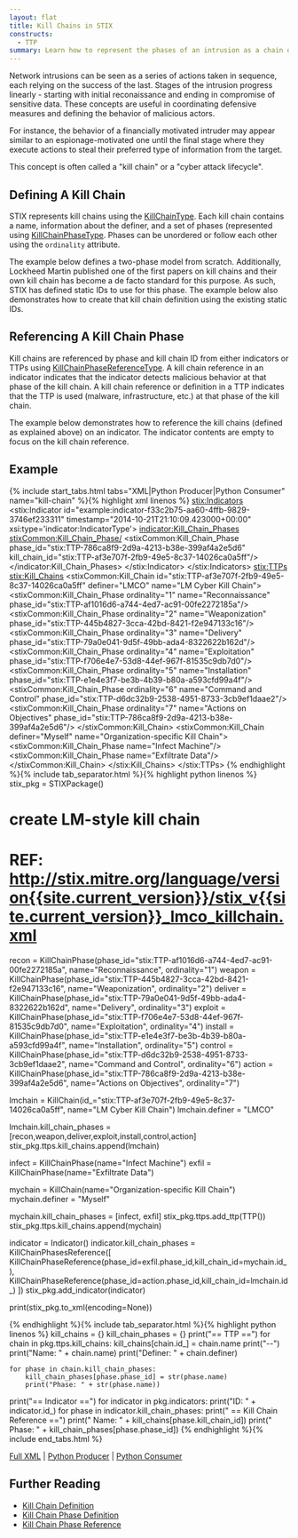 ```yaml
---
layout: flat
title: Kill Chains in STIX
constructs:
  - TTP
summary: Learn how to represent the phases of an intrusion as a chain of actions.
---
```


Network intrusions can be seen as a series of actions taken in sequence, each relying on the success of the last. Stages of the intrusion progress linearly - starting with initial reconaissance and ending in compromise of sensitive data.
These concepts are useful in coordinating defensive measures and defining the behavior of malicious actors.

For instance, the behavior of a financially motivated intruder may appear similar to an espionage-motivated one until the final stage where they execute actions to steal their preferred type of information from the target.

This concept is often called a "kill chain" or a "cyber attack lifecycle".

## Defining A Kill Chain

STIX represents kill chains using the [KillChainType](data-model/{{site.current_version}}/stixCommon/KillChainType). Each kill chain contains a name, information about the definer, and a set of phases (represented using [KillChainPhaseType](data-model/{{site.current_version}}/stixCommon/KillChainPhaseType). Phases can be unordered or follow each other using the `ordinality` attribute.

The example below defines a two-phase model from scratch. Additionally, Lockheed Martin published one of the first papers on kill chains and their own kill chain has become a de facto standard for this purpose. As such, STIX has defined static IDs to use for this phase. The example below also demonstrates how to create that kill chain definition using the existing static IDs.

## Referencing A Kill Chain Phase

Kill chains are referenced by phase and kill chain ID from either indicators or TTPs using [KillChainPhaseReferenceType](/data-model/{{site.current_version}}/stixCommon/KillChainPhaseReferenceType). A kill chain reference in an indicator indicates that the indicator detects malicious behavior at that phase of the kill chain. A kill chain reference or definition in a TTP indicates that the TTP is used (malware, infrastructure, etc.) at that phase of the kill chain.

The example below demonstrates how to reference the kill chains (defined as explained above) on an indicator. The indicator contents are empty to focus on the kill chain reference.

## Example

{% include start_tabs.html tabs="XML|Python Producer|Python Consumer" name="kill-chain" %}{% highlight xml linenos %}
<stix:Indicators>
    <stix:Indicator id="example:indicator-f33c2b75-aa60-4ffb-9829-3746ef233311" timestamp="2014-10-21T21:10:09.423000+00:00" xsi:type='indicator:IndicatorType'>
        <indicator:Kill_Chain_Phases>
            <stixCommon:Kill_Chain_Phase/>
            <stixCommon:Kill_Chain_Phase phase_id="stix:TTP-786ca8f9-2d9a-4213-b38e-399af4a2e5d6" kill_chain_id="stix:TTP-af3e707f-2fb9-49e5-8c37-14026ca0a5ff"/>
        </indicator:Kill_Chain_Phases>
    </stix:Indicator>
</stix:Indicators>
<stix:TTPs>
    <stix:Kill_Chains>
        <stixCommon:Kill_Chain id="stix:TTP-af3e707f-2fb9-49e5-8c37-14026ca0a5ff" definer="LMCO" name="LM Cyber Kill Chain">
            <stixCommon:Kill_Chain_Phase ordinality="1" name="Reconnaissance" phase_id="stix:TTP-af1016d6-a744-4ed7-ac91-00fe2272185a"/>
            <stixCommon:Kill_Chain_Phase ordinality="2" name="Weaponization" phase_id="stix:TTP-445b4827-3cca-42bd-8421-f2e947133c16"/>
            <stixCommon:Kill_Chain_Phase ordinality="3" name="Delivery" phase_id="stix:TTP-79a0e041-9d5f-49bb-ada4-8322622b162d"/>
            <stixCommon:Kill_Chain_Phase ordinality="4" name="Exploitation" phase_id="stix:TTP-f706e4e7-53d8-44ef-967f-81535c9db7d0"/>
            <stixCommon:Kill_Chain_Phase ordinality="5" name="Installation" phase_id="stix:TTP-e1e4e3f7-be3b-4b39-b80a-a593cfd99a4f"/>
            <stixCommon:Kill_Chain_Phase ordinality="6" name="Command and Control" phase_id="stix:TTP-d6dc32b9-2538-4951-8733-3cb9ef1daae2"/>
            <stixCommon:Kill_Chain_Phase ordinality="7" name="Actions on Objectives" phase_id="stix:TTP-786ca8f9-2d9a-4213-b38e-399af4a2e5d6"/>
        </stixCommon:Kill_Chain>
        <stixCommon:Kill_Chain definer="Myself" name="Organization-specific Kill Chain">
            <stixCommon:Kill_Chain_Phase name="Infect Machine"/>
            <stixCommon:Kill_Chain_Phase name="Exfiltrate Data"/>
        </stixCommon:Kill_Chain>
    </stix:Kill_Chains>
</stix:TTPs>
{% endhighlight %}{% include tab_separator.html %}{% highlight python linenos %}
stix_pkg = STIXPackage()

# create LM-style kill chain
# REF: http://stix.mitre.org/language/version{{site.current_version}}/stix_v{{site.current_version}}_lmco_killchain.xml

recon = KillChainPhase(phase_id="stix:TTP-af1016d6-a744-4ed7-ac91-00fe2272185a", name="Reconnaissance", ordinality="1")
weapon = KillChainPhase(phase_id="stix:TTP-445b4827-3cca-42bd-8421-f2e947133c16", name="Weaponization", ordinality="2")
deliver = KillChainPhase(phase_id="stix:TTP-79a0e041-9d5f-49bb-ada4-8322622b162d", name="Delivery", ordinality="3")
exploit = KillChainPhase(phase_id="stix:TTP-f706e4e7-53d8-44ef-967f-81535c9db7d0", name="Exploitation", ordinality="4")
install = KillChainPhase(phase_id="stix:TTP-e1e4e3f7-be3b-4b39-b80a-a593cfd99a4f", name="Installation", ordinality="5")
control = KillChainPhase(phase_id="stix:TTP-d6dc32b9-2538-4951-8733-3cb9ef1daae2", name="Command and Control", ordinality="6")
action = KillChainPhase(phase_id="stix:TTP-786ca8f9-2d9a-4213-b38e-399af4a2e5d6", name="Actions on Objectives", ordinality="7")

lmchain = KillChain(id_="stix:TTP-af3e707f-2fb9-49e5-8c37-14026ca0a5ff", name="LM Cyber Kill Chain")
lmchain.definer = "LMCO"

lmchain.kill_chain_phases = [recon,weapon,deliver,exploit,install,control,action]
stix_pkg.ttps.kill_chains.append(lmchain)

infect = KillChainPhase(name="Infect Machine")
exfil = KillChainPhase(name="Exfiltrate Data")

mychain = KillChain(name="Organization-specific Kill Chain")
mychain.definer = "Myself"

mychain.kill_chain_phases = [infect, exfil]
stix_pkg.ttps.add_ttp(TTP())
stix_pkg.ttps.kill_chains.append(mychain)

indicator = Indicator()
indicator.kill_chain_phases = KillChainPhasesReference([
    KillChainPhaseReference(phase_id=exfil.phase_id,kill_chain_id=mychain.id_),
    KillChainPhaseReference(phase_id=action.phase_id,kill_chain_id=lmchain.id_)
])
stix_pkg.add_indicator(indicator)

print(stix_pkg.to_xml(encoding=None))

{% endhighlight %}{% include tab_separator.html %}{% highlight python linenos %}
kill_chains = {}
kill_chain_phases = {}
print("== TTP ==")
for chain in pkg.ttps.kill_chains:
    kill_chains[chain.id_] = chain.name
    print("--")
    print("Name: " + chain.name)
    print("Definer: " + chain.definer)
    
    for phase in chain.kill_chain_phases: 
        kill_chain_phases[phase.phase_id] = str(phase.name)
        print("Phase: " + str(phase.name))

print("== Indicator ==")
for indicator in pkg.indicators:
    print("ID: " + indicator.id_)
    for phase in indicator.kill_chain_phases:
        print("  == Kill Chain Reference ==")
        print("  Name: " + kill_chains[phase.kill_chain_id])
        print("  Phase: " + kill_chain_phases[phase.phase_id])
{% endhighlight %}{% include end_tabs.html %}

[Full XML](kill-chain.xml) | [Python Producer](kill-chain_producer.py) | [Python Consumer](kill-chain_consumer.py)

## Further Reading

* [Kill Chain Definition](/data-model/{{site.current_version}}/stixCommon/KillChainType/)
* [Kill Chain Phase Definition](/data-model/{{site.current_version}}/stixCommon/KillChainPhaseType/)
* [Kill Chain Phase Reference](/data-model/{{site.current_version}}/stixCommon/KillChainPhaseReferenceType)
